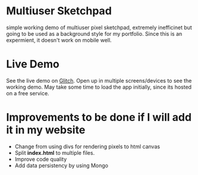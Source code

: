 # Multiuser Sketchpad
simple working demo of multiuser pixel sketchpad, extremely inefficinet but going to be used as a background style for my portfolio.
Since this is an expermient, it doesn't work on mobile well.

# Live Demo

See the live demo on <a href="https://clear-great-liquid.glitch.me/">Glitch</a>. Open up in multiple screens/devices to see the working demo.
May take some time to load the app initially, since its hosted on a free service.

# Improvements to be done if I will add it in my website

* Change from using divs for rendering pixels to html canvas
* Split __index.html__ to multiple files.
* Improve code quality
* Add data persistency by using Mongo
